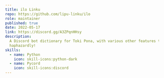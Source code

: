 ```yaml
---
title: ilo Linku
repo: https://github.com/lipu-linku/ilo
role: maintainer
published: true
date: 2022-05-17
link: https://discord.gg/A3ZPqnHHsy
description:
  A Discord bot dictionary for Toki Pona, with various other features tacked on
  haphazardly!
skills:
  - name: Python
    icon: skill-icons:python-dark
  - name: Pycord
    icon: skill-icons:discord
---
```

